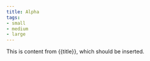 ```yaml
---
title: Alpha
tags:
- small
- medium
- large
---
```


This is content from {{title}}, which should be inserted.